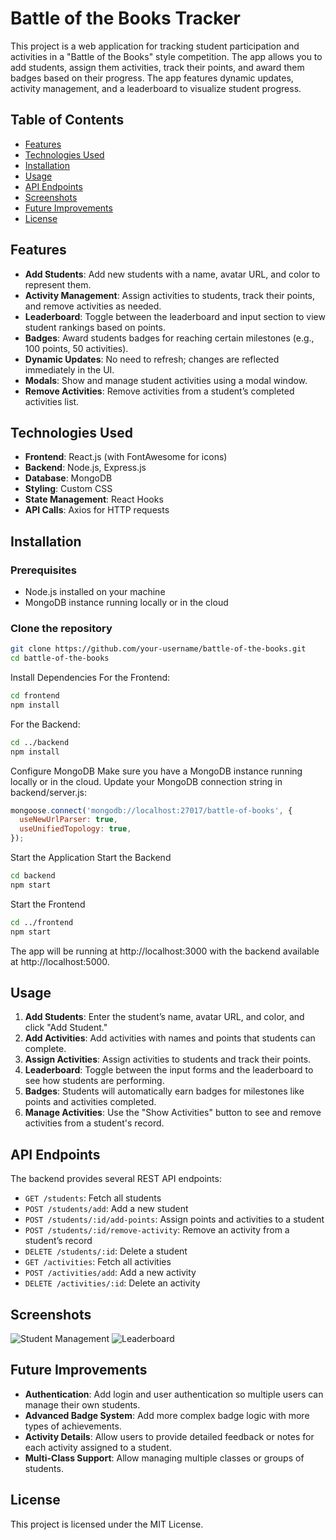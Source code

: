 # Battle of the Books Tracker

This project is a web application for tracking student participation and activities in a "Battle of the Books" style competition. The app allows you to add students, assign them activities, track their points, and award them badges based on their progress. The app features dynamic updates, activity management, and a leaderboard to visualize student progress.

## Table of Contents

- [Features](#features)
- [Technologies Used](#technologies-used)
- [Installation](#installation)
- [Usage](#usage)
- [API Endpoints](#api-endpoints)
- [Screenshots](#screenshots)
- [Future Improvements](#future-improvements)
- [License](#license)

## Features

- **Add Students**: Add new students with a name, avatar URL, and color to represent them.
- **Activity Management**: Assign activities to students, track their points, and remove activities as needed.
- **Leaderboard**: Toggle between the leaderboard and input section to view student rankings based on points.
- **Badges**: Award students badges for reaching certain milestones (e.g., 100 points, 50 activities).
- **Dynamic Updates**: No need to refresh; changes are reflected immediately in the UI.
- **Modals**: Show and manage student activities using a modal window.
- **Remove Activities**: Remove activities from a student’s completed activities list.

## Technologies Used

- **Frontend**: React.js (with FontAwesome for icons)
- **Backend**: Node.js, Express.js
- **Database**: MongoDB
- **Styling**: Custom CSS
- **State Management**: React Hooks
- **API Calls**: Axios for HTTP requests

## Installation

### Prerequisites
- Node.js installed on your machine
- MongoDB instance running locally or in the cloud

### Clone the repository

```bash
git clone https://github.com/your-username/battle-of-the-books.git
cd battle-of-the-books
```
Install Dependencies
For the Frontend:
```bash
cd frontend
npm install
```
For the Backend:
```bash
cd ../backend
npm install
```
Configure MongoDB
Make sure you have a MongoDB instance running locally or in the cloud. Update your MongoDB connection string in backend/server.js:

```js
mongoose.connect('mongodb://localhost:27017/battle-of-books', {
  useNewUrlParser: true,
  useUnifiedTopology: true,
});
```

Start the Application
Start the Backend

```bash
cd backend
npm start
```
Start the Frontend
```bash
cd ../frontend
npm start
```

The app will be running at http://localhost:3000 with the backend available at http://localhost:5000.
## Usage

1. **Add Students**: Enter the student’s name, avatar URL, and color, and click "Add Student."
2. **Add Activities**: Add activities with names and points that students can complete.
3. **Assign Activities**: Assign activities to students and track their points.
4. **Leaderboard**: Toggle between the input forms and the leaderboard to see how students are performing.
5. **Badges**: Students will automatically earn badges for milestones like points and activities completed.
6. **Manage Activities**: Use the "Show Activities" button to see and remove activities from a student's record.

## API Endpoints

The backend provides several REST API endpoints:

- `GET /students`: Fetch all students
- `POST /students/add`: Add a new student
- `POST /students/:id/add-points`: Assign points and activities to a student
- `POST /students/:id/remove-activity`: Remove an activity from a student’s record
- `DELETE /students/:id`: Delete a student
- `GET /activities`: Fetch all activities
- `POST /activities/add`: Add a new activity
- `DELETE /activities/:id`: Delete an activity

## Screenshots

![Student Management](path/to/student-management-screenshot.png)
![Leaderboard](path/to/leaderboard-screenshot.png)

## Future Improvements

- **Authentication**: Add login and user authentication so multiple users can manage their own students.
- **Advanced Badge System**: Add more complex badge logic with more types of achievements.
- **Activity Details**: Allow users to provide detailed feedback or notes for each activity assigned to a student.
- **Multi-Class Support**: Allow managing multiple classes or groups of students.

## License

This project is licensed under the MIT License.


